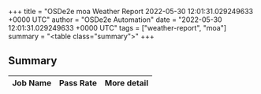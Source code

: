 +++
title = "OSDe2e moa Weather Report 2022-05-30 12:01:31.029249633 +0000 UTC"
author = "OSDe2e Automation"
date = "2022-05-30 12:01:31.029249633 +0000 UTC"
tags = ["weather-report", "moa"]
summary = "<table class=\"summary\"></table>"
+++
## Summary

| Job Name | Pass Rate | More detail |
|----------|-----------|-------------|




